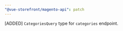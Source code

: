 ```yaml
---
"@vue-storefront/magento-api": patch
---
```


[ADDED] `CategoriesQuery` type for `categories` endpoint.
